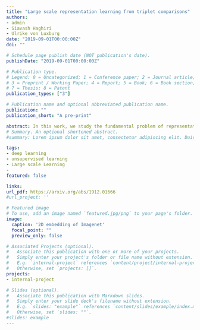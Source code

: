 ```yaml
---
title: "Large scale representation learning from triplet comparisons"
authors:
- admin
- Siavash Haghiri
- Ulrike von Luxburg
date: "2019-09-01T00:00:00Z"
doi: ""

# Schedule page publish date (NOT publication's date).
publishDate: "2019-09-01T00:00:00Z"

# Publication type.
# Legend: 0 = Uncategorized; 1 = Conference paper; 2 = Journal article;
# 3 = Preprint / Working Paper; 4 = Report; 5 = Book; 6 = Book section;
# 7 = Thesis; 8 = Patent
publication_types: ["3"]

# Publication name and optional abbreviated publication name.
publication: ""
publication_short: "A pre-print"

abstract: In this work, we study the fundamental problem of representation learning from a new perspective. It has been observed in many supervised OR unsupervised DNNs that the final layer of the network often provides an informative representation for many tasks, even though the network has been trained to perform a particular task. The common ingredient in all previous studies is a low-level feature representation for items, for example, RGB values of images in the image context. In the present work, we assume that no meaningful representation of the items is given. Instead, we are provided with the answers to some triplet comparisons of the following form - Is item A more similar to item B or item C? We provide a fast algorithm based on DNNs that constructs a Euclidean representation for the items, using solely the answers to the above-mentioned triplet comparisons. This problem has been studied in a sub-community of machine learning by the name "Ordinal Embedding". Previous approaches to the problem are painfully slow and cannot scale to larger datasets. We demonstrate that our proposed approach is significantly faster than available methods, and can scale to real-world large datasets. Thereby, we also draw attention to the less explored idea of using neural networks to directly, approximately solve non-convex, NP-hard optimization problems that arise naturally in unsupervised learning problems.
# Summary. An optional shortened abstract.
#summary: Lorem ipsum dolor sit amet, consectetur adipiscing elit. Duis posuere tellus ac convallis placerat. Proin tincidunt magna sed ex sollicitudin condimentum.

tags:
- deep learning
- unsupervised learning
- Large scale Learning
-
featured: false

links:
url_pdf: https://arxiv.org/abs/1912.01666
#url_project: ''

# Featured image
# To use, add an image named `featured.jpg/png` to your page's folder.
image:
  caption: '2D embedding of Imagenet'
  focal_point: ""
  preview_only: false

# Associated Projects (optional).
#   Associate this publication with one or more of your projects.
#   Simply enter your project's folder or file name without extension.
#   E.g. `internal-project` references `content/project/internal-project/index.md`.
#   Otherwise, set `projects: []`.
projects:
- internal-project

# Slides (optional).
#   Associate this publication with Markdown slides.
#   Simply enter your slide deck's filename without extension.
#   E.g. `slides: "example"` references `content/slides/example/index.md`.
#   Otherwise, set `slides: ""`.
#slides: example
---
```

